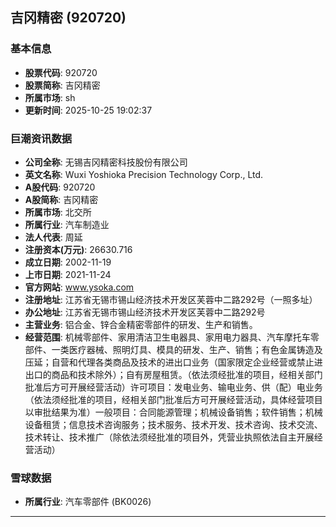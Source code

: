 ## 吉冈精密 (920720)

### 基本信息

- **股票代码**: 920720
- **股票简称**: 吉冈精密
- **所属市场**: sh
- **更新时间**: 2025-10-25 19:02:37

### 巨潮资讯数据

- **公司全称**: 无锡吉冈精密科技股份有限公司
- **英文名称**: Wuxi Yoshioka Precision Technology Corp., Ltd.
- **A股代码**: 920720
- **A股简称**: 吉冈精密
- **所属市场**: 北交所
- **所属行业**: 汽车制造业
- **法人代表**: 周延
- **注册资本(万元)**: 26630.716
- **成立日期**: 2002-11-19
- **上市日期**: 2021-11-24
- **官方网站**: www.ysoka.com
- **注册地址**: 江苏省无锡市锡山经济技术开发区芙蓉中二路292号（一照多址）
- **办公地址**: 江苏省无锡市锡山经济技术开发区芙蓉中二路292号
- **主营业务**: 铝合金、锌合金精密零部件的研发、生产和销售。
- **经营范围**: 机械零部件、家用清洁卫生电器具、家用电力器具、汽车摩托车零部件、一类医疗器械、照明灯具、模具的研发、生产、销售；有色金属铸造及压延；自营和代理各类商品及技术的进出口业务（国家限定企业经营或禁止进出口的商品和技术除外）；自有房屋租赁。（依法须经批准的项目，经相关部门批准后方可开展经营活动）许可项目：发电业务、输电业务、供（配）电业务（依法须经批准的项目，经相关部门批准后方可开展经营活动，具体经营项目以审批结果为准）一般项目：合同能源管理；机械设备销售；软件销售；机械设备租赁；信息技术咨询服务；技术服务、技术开发、技术咨询、技术交流、技术转让、技术推广（除依法须经批准的项目外，凭营业执照依法自主开展经营活动）

### 雪球数据

- **所属行业**: 汽车零部件 (BK0026)

---